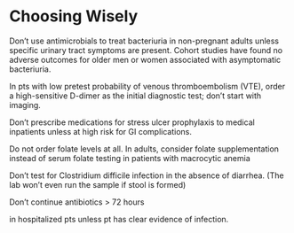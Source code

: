 # Choosing Wisely
 
Don’t use antimicrobials to treat bacteriuria in non-pregnant adults
unless specific urinary tract symptoms are present. Cohort studies have
found no adverse outcomes for older men or women associated with
asymptomatic bacteriuria.

In pts with low pretest probability of venous thromboembolism (VTE),
order a high-sensitive D-dimer as the initial diagnostic test; don’t
start with imaging.

Don’t prescribe medications for stress ulcer prophylaxis to medical
inpatients unless at high risk for GI complications.

Do not order folate levels at all. In adults, consider folate
supplementation instead of serum folate testing in patients with
macrocytic anemia

Don’t test for Clostridium difficile infection in the absence of
diarrhea. (The lab won’t even run the sample if stool is formed)

Don’t continue antibiotics \> 72 hours

in hospitalized pts unless pt has clear evidence of infection.
